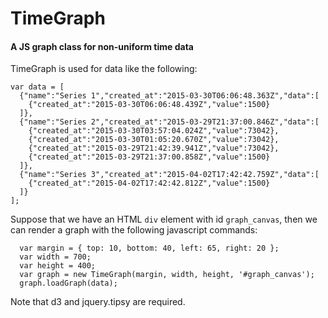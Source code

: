 # TimeGraph
#### A JS graph class for non-uniform time data

TimeGraph is used for data like the following:
```
var data = [
  {"name":"Series 1","created_at":"2015-03-30T06:06:48.363Z","data":[
    {"created_at":"2015-03-30T06:06:48.439Z","value":1500}
  ]},
  {"name":"Series 2","created_at":"2015-03-29T21:37:00.846Z","data":[
    {"created_at":"2015-03-30T03:57:04.024Z","value":73042},
    {"created_at":"2015-03-30T01:05:20.670Z","value":73042},
    {"created_at":"2015-03-29T21:42:39.941Z","value":73042},
    {"created_at":"2015-03-29T21:37:00.858Z","value":1500}
  ]},
  {"name":"Series 3","created_at":"2015-04-02T17:42:42.759Z","data":[
    {"created_at":"2015-04-02T17:42:42.812Z","value":1500}
  ]}
];
```
Suppose that we have an HTML `div` element with id `graph_canvas`, then we can render
a graph with the following javascript commands:
```
  var margin = { top: 10, bottom: 40, left: 65, right: 20 };
  var width = 700;
  var height = 400;
  var graph = new TimeGraph(margin, width, height, '#graph_canvas');
  graph.loadGraph(data);
```
Note that d3 and jquery.tipsy are required.
